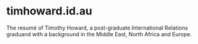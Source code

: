# timhoward.id.au
The resumé of Timothy Howard, a post-graduate International Relations graduand with a background in the Middle East, North Africa and Europe.
